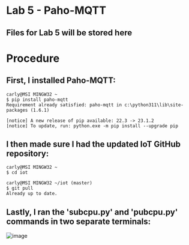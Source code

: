 # Lab 5 - Paho-MQTT
## Files for Lab 5 will be stored here
# Procedure
## First, I installed Paho-MQTT:
```
carly@MSI MINGW32 ~
$ pip install paho-mqtt
Requirement already satisfied: paho-mqtt in c:\python311\lib\site-packages (1.6.1)

[notice] A new release of pip available: 22.3 -> 23.1.2
[notice] To update, run: python.exe -m pip install --upgrade pip
```

## I then made sure I had the updated IoT GitHub repository:
```
carly@MSI MINGW32 ~
$ cd iot

carly@MSI MINGW32 ~/iot (master)
$ git pull
Already up to date.
```

## Lastly, I ran the 'subcpu.py' and 'pubcpu.py' commands in two separate terminals:

![image](https://user-images.githubusercontent.com/117042826/236334022-cc014a78-1818-46db-9c4f-ba377d4a64e8.png)
